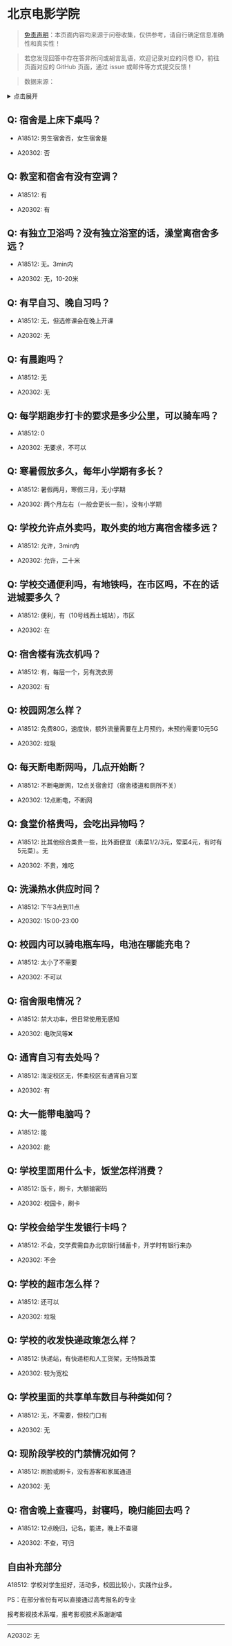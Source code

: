 # 北京电影学院

> [免责声明](https://colleges.chat/#_3)：本页面内容均来源于问卷收集，仅供参考，请自行确定信息准确性和真实性！

> 若您发现回答中存在答非所问或胡言乱语，欢迎记录对应的问卷 ID，前往页面对应的 GitHub 页面，通过 issue 或邮件等方式提交反馈！

> 数据来源：

<details><summary>点击展开</summary>
<ul>
<li>A18512: 匿名 (2023 年 06 月)</li>
<li>A20302: 匿名 (2023 年 06 月)</li>
</ul>
</details>

## Q: 宿舍是上床下桌吗？

- A18512: 男生宿舍否，女生宿舍是

- A20302: 否

## Q: 教室和宿舍有没有空调？

- A18512: 有

- A20302: 有

## Q: 有独立卫浴吗？没有独立浴室的话，澡堂离宿舍多远？

- A18512: 无。3min内

- A20302: 无，10-20米

## Q: 有早自习、晚自习吗？

- A18512: 无，但选修课会在晚上开课

- A20302: 无

## Q: 有晨跑吗？

- A18512: 无

- A20302: 无

## Q: 每学期跑步打卡的要求是多少公里，可以骑车吗？

- A18512: 0

- A20302: 无要求，不可以

## Q: 寒暑假放多久，每年小学期有多长？

- A18512: 暑假两月，寒假三月，无小学期

- A20302: 两个月左右（一般会更长一些），没有小学期

## Q: 学校允许点外卖吗，取外卖的地方离宿舍楼多远？

- A18512: 允许，3min内

- A20302: 允许，二十米

## Q: 学校交通便利吗，有地铁吗，在市区吗，不在的话进城要多久？

- A18512: 便利，有（10号线西土城站），市区

- A20302: 在

## Q: 宿舍楼有洗衣机吗？

- A18512: 有，每层一个，另有洗衣房

- A20302: 有

## Q: 校园网怎么样？

- A18512: 免费80G，速度快，额外流量需要在上月预约，未预约需要10元5G

- A20302: 垃圾

## Q: 每天断电断网吗，几点开始断？

- A18512: 不断电断网，12点关宿舍灯（宿舍楼道和厕所不关）

- A20302: 12点断电，不断网

## Q: 食堂价格贵吗，会吃出异物吗？

- A18512: 比其他综合类贵一些，比外面便宜（素菜1/2/3元，荤菜4元，有时有5元菜）。无

- A20302: 不贵，难吃

## Q: 洗澡热水供应时间？

- A18512: 下午3点到11点

- A20302: 15:00-23:00

## Q: 校园内可以骑电瓶车吗，电池在哪能充电？

- A18512: 太小了不需要

- A20302: 不可以

## Q: 宿舍限电情况？

- A18512: 禁大功率，但日常使用无感知

- A20302: 电吹风等❌

## Q: 通宵自习有去处吗？

- A18512: 海淀校区无，怀柔校区有通宵自习室

- A20302: 有

## Q: 大一能带电脑吗？

- A18512: 能

- A20302: 能

## Q: 学校里面用什么卡，饭堂怎样消费？

- A18512: 饭卡，刷卡，大额输密码

- A20302: 校园卡，刷卡

## Q: 学校会给学生发银行卡吗？

- A18512: 不会，交学费需自办北京银行储蓄卡，开学时有银行来办

- A20302: 不会

## Q: 学校的超市怎么样？

- A18512: 还可以

- A20302: 垃圾

## Q: 学校的收发快递政策怎么样？

- A18512: 快递站，有快递柜和人工货架，无特殊政策

- A20302: 较为宽松

## Q: 学校里面的共享单车数目与种类如何？

- A18512: 无，不需要，但校门口有

- A20302: 无

## Q: 现阶段学校的门禁情况如何？

- A18512: 刷脸或刷卡，没有游客和家属通道

- A20302: 无

## Q: 宿舍晚上查寝吗，封寝吗，晚归能回去吗？

- A18512: 12点晚归，记名，能进，晚上不查寝

- A20302: 不查，可归

## 自由补充部分

A18512: 学校对学生挺好，活动多，校园比较小，实践作业多。

PS：在部分省份有可以直接通过高考报名的专业

报考影视技术系喵，报考影视技术系谢谢喵

***

A20302: 无